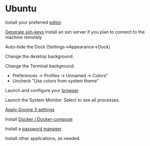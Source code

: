 # Ubuntu

Install your preferred [editor](../editors/).

[Generate ssh-keys](../administration/ssh.md)
Install an ssh server if you plan to connect to the machine remotely

Auto-hide the Dock (Settings->Appearance->Dock)

Change the desktop background.

Change the Terminal background. 
  - Preferences -> Profiles -> Unnamed -> Colors"
  - Uncheck "Use colors from system theme"

Launch and configure your [browser](../browsers.md)

Launch the System Monitor. Select to see all processes. 

[Apply Gnome 3 settings](window_managers/gnome3.md)

Install [Docker / Docker-compose](../virtualization/docker.md)

Install a [password manager](../administration/password_manager.md)

Install other applications, as needed. 

